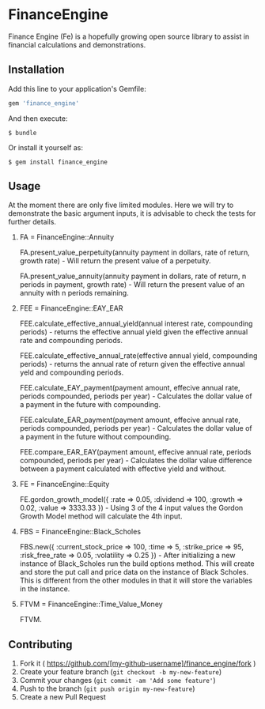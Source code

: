 # FinanceEngine

Finance Engine (Fe) is a hopefully growing open source library to assist in financial calculations and demonstrations.

## Installation

Add this line to your application's Gemfile:

```ruby
gem 'finance_engine'
```

And then execute:

    $ bundle

Or install it yourself as:

    $ gem install finance_engine

## Usage

At the moment there are only five limited modules. Here we will try to demonstrate the basic argument inputs, it is advisable to check the tests for further details.

1) FA = FinanceEngine::Annuity

	FA.present_value_perpetuity(annuity payment in dollars, rate of return, growth rate) - Will return the present value of a perpetuity.

	FA.present_value_annuity(annuity payment in dollars, rate of return, n periods in payment, growth rate) - Will return the present value of an annuity with n periods remaining.

2) FEE = FinanceEngine::EAY_EAR

	FEE.calculate_effective_annual_yield(annual interest rate, compounding periods) - returns the effective annual yield given the effective annual rate and compounding periods.

	FEE.calculate_effective_annual_rate(effective annual yield, compounding periods) - returns the annual rate of return given the effective annual yeld and compounding periods.

	FEE.calculate_EAY_payment(payment amount, effecive annual rate, periods compounded, periods per year) - Calculates the dollar value of a payment in the future with compounding. 

	FEE.calculate_EAR_payment(payment amount, effecive annual rate, periods compounded, periods per year) - Calculates the dollar value of a payment in the future without compounding.
 
	FEE.compare_EAR_EAY(payment amount, effecive annual rate, periods compounded, periods per year) - Calculates the dollar value difference between a payment calculated with effective yield and without.

3) FE = FinanceEngine::Equity

	FE.gordon_growth_model({ :rate => 0.05, :dividend => 100, :growth => 0.02, :value => 3333.33 }) - Using 3 of the 4 input values the Gordon Growth Model method will calculate the 4th input. 

4) FBS = FinanceEngine::Black_Scholes

	FBS.new({ :current_stock_price => 100, :time => 5, :strike_price => 95, :risk_free_rate => 0.05, :volatility => 0.25 }) - After initializing a new instance of Black_Scholes run the build options method. This will create and store the put call and price data on the instance of Black Scholes. This is different from the other modules in that it will store the variables in the instance.

5) FTVM = FinanceEngine::Time_Value_Money

	FTVM.





## Contributing

1. Fork it ( https://github.com/[my-github-username]/finance_engine/fork )
2. Create your feature branch (`git checkout -b my-new-feature`)
3. Commit your changes (`git commit -am 'Add some feature'`)
4. Push to the branch (`git push origin my-new-feature`)
5. Create a new Pull Request
